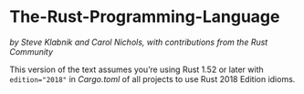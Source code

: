 # The-Rust-Programming-Language
*by Steve Klabnik and Carol Nichols, with contributions from the Rust Community*

This version of the text assumes you’re using Rust 1.52 or later with `edition="2018"` in *Cargo.toml* of all projects to use Rust 2018 Edition idioms.
